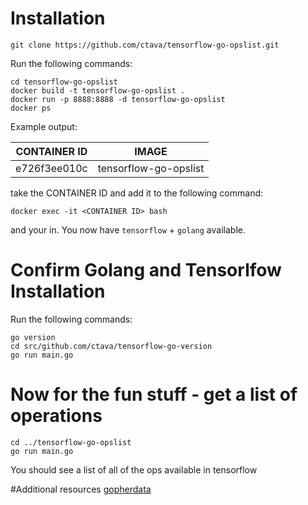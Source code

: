 # Installation
`git clone https://github.com/ctava/tensorflow-go-opslist.git`

Run the following commands:
```
cd tensorflow-go-opslist
docker build -t tensorflow-go-opslist .
docker run -p 8888:8888 -d tensorflow-go-opslist
docker ps
```
Example output:

| CONTAINER ID  | IMAGE                 | 
| ------------- | --------------------- |
| e726f3ee010c  | tensorflow-go-opslist | 
 

take the CONTAINER ID and add it to the following command:
```
docker exec -it <CONTAINER ID> bash
```
and your in. You now have `tensorflow` + `golang` available.

# Confirm Golang and Tensorlfow Installation

Run the following commands:
```
go version
cd src/github.com/ctava/tensorflow-go-version
go run main.go
```

# Now for the fun stuff - get a list of operations
```
cd ../tensorflow-go-opslist
go run main.go
```
You should see a list of all of the ops available in tensorflow

#Additional resources
[gopherdata](https://github.com/gopherdata/resources)
